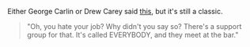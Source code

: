 <p>Either George Carlin or Drew Carey said <a href="https://www.reddit.com/r/quotes/comments/36hk8d/oh_you_hate_your_job_why_didnt_you_say_so_theres/">this</a>, but it's still a classic.</p>

<blockquote>
<p>"Oh, you hate your job? Why didn't you say so? There's a support group for that. It's called EVERYBODY, and they meet at the bar."</p>
</blockquote>